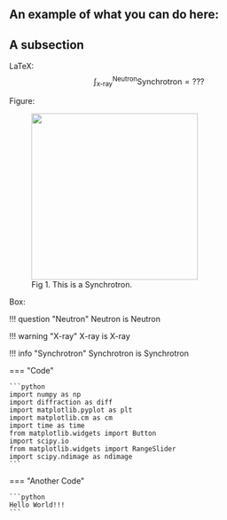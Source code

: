 ## An example of what you can do here:

## A subsection

LaTeX:
$$
\begin{equation}
\int _{\text{x-ray}}^{\text{Neutron}}\text{Synchrotron}=???
\end{equation}
$$

Figure:
<figure>
  <img src="/assets/ssrl.gif" width=300px;>
  <figcaption>Fig 1. This is a Synchrotron.</figcaption>
</figure>

Box:

!!! question "Neutron"
    Neutron is Neutron

!!! warning "X-ray"
    X-ray is X-ray

!!! info "Synchrotron"
    Synchrotron is Synchrotron




=== "Code"

    ```python
    import numpy as np
    import diffraction as diff
    import matplotlib.pyplot as plt
    import matplotlib.cm as cm
    import time as time
    from matplotlib.widgets import Button
    import scipy.io
    from matplotlib.widgets import RangeSlider
    import scipy.ndimage as ndimage
    ```
=== "Another Code"

    ```python
    Hello World!!!
    ```

[^f-divergence_wiki]: Contributors to Wikimedia projects. F-divergence. In: Wikipedia [Internet]. 17 Jul 2021 [cited 6 Sep 2021]. Available: https://en.wikipedia.org/wiki/F-divergence#Instances_of_f-divergences


[^Nowozin2016]: Nowozin S, Cseke B, Tomioka R. f-GAN: Training Generative Neural Samplers using Variational Divergence Minimization. arXiv [stat.ML]. 2016. Available: http://arxiv.org/abs/1606.00709



[^convex_conjugate_wiki]: Contributors to Wikimedia projects. Convex conjugate. In: Wikipedia [Internet]. 20 Feb 2021 [cited 7 Sep 2021]. Available: https://en.wikipedia.org/wiki/Convex_conjugate